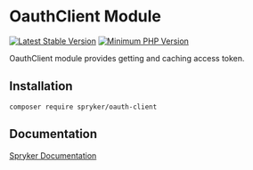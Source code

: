# OauthClient Module
[![Latest Stable Version](https://poser.pugx.org/spryker/oauth-client/v/stable.svg)](https://packagist.org/packages/spryker/oauth-client)
[![Minimum PHP Version](https://img.shields.io/badge/php-%3E%3D%207.4-8892BF.svg)](https://php.net/)

OauthClient module provides getting and caching access token.

## Installation

```
composer require spryker/oauth-client
```

## Documentation

[Spryker Documentation](https://docs.spryker.com)
